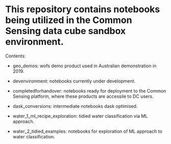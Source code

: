 # This repository contains notebooks being utilized in the Common Sensing data cube sandbox environment. 

Contents:

- geo_demos: wofs demo product used in Australian demonstration in 2019.
- devenvironment: notebooks currently under development.
- completedforhandover: notebooks ready for deployment to the Common Sensing platform, where these products are accessile to DC users. 
- dask_conversions: intermediate notebooks dask optimised.

- water_1_ml_recipe_exploration: tidied water classification via ML approach.
- water_2_tidied_examples: notebooks for exploration of ML approach to water classification.
